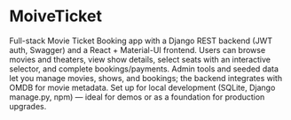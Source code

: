 # MoiveTicket
Full-stack Movie Ticket Booking app with a Django REST backend (JWT auth, Swagger) and a React + Material-UI frontend. Users can browse movies and theaters, view show details, select seats with an interactive selector, and complete bookings/payments. Admin tools and seeded data let you manage movies, shows, and bookings; the backend integrates with OMDB for movie metadata. Set up for local development (SQLite, Django manage.py, npm) — ideal for demos or as a foundation for production upgrades.
